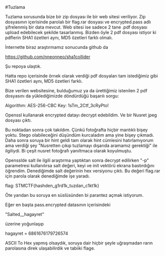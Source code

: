 #Tuzlama

Tuzlama sorusunda bize bir zip dosyası ile bir web sitesi veriliyor. Zip dosyasının içerisinde parolalı bir flag.rar dosyası ve encrypted.pass adlı şifrelenmiş bir data mevcut. Web sitesi ise sadece 2 tane .pdf dosyası upload edebilecek şekilde tasarlanmış. Bizden öyle 2 pdf dosyası istiyor ki pdflerin SHA1 özetleri aynı, MD5 özetleri farklı olmalı.

İnternette biraz araştırmamız sonucunda github da

https://github.com/nneonneo/sha1collider

Şu repoya ulaştık.

Hatta repo içerisinde örnek olarak verdiği pdf dosyaları tam istediğimiz gibi SHA1 özetleri aynı, MD5 özetleri farklı.

Bize verilen websitesine, bulduğumuz ya da ürettiğimiz istenilen 2 pdf dosyasını da yüklediğimizde döndürdüğü başarılı sorgu:

Algorithm: AES-256-CBC
Key: 1sTm_2Ctf_3cRyPto!


Openssl kullanarak encrypted datayı decrypt edebildim. Ve bir Nusret jpeg dosyası çıktı.

Bu noktadan sonra çok takıldım. Çünkü fotoğrafta hiçbir mantıklı bişey yoktu. Stego olabileceğini düşündüm kurcaladım ama yine bişey çıkmadı. Daha sonra soruya bir hint geldi tam olarak hint cümlesini hatırlamıyorum ama verdiği şey "Nusretten çıkıp tuzlamayı dışarıda aramamız gerektiği" ile ilgiliydi. Bi çeşit nusret fotoğrafı yanıltmaca olarak koyulmuştu.

Opensslde salt ile ilgili araştırma yaptıktan sonra decrypt edilirken "-p" parametresi kullanılırsa salt değeri, keyi ve init vektörü ekrana bastırdığını öğrendim. Denediğimde salt değerinin hex versiyonu çıktı.
Bu değeri flag.rar için parola olarak denediğimde işe yaradı. 

flag: STMCTF{hashden_g1rd1k_tuzdan_c1kt1k}

Öte yandan bu soruya en süslüsünden bi parantez açmak istiyorum.

Eğer en başta pass.encrypted datasının içerisindeki 

"Salted__hagayret"

üzerine yoğunlaşıp

hagayret = 6861676179726574

ASCII To Hex yapmış olsaydık, soruya dair hiçbir şeyle uğraşmadan rarın parolasına direk ulaşabilirdik ve tabiiki flage.
